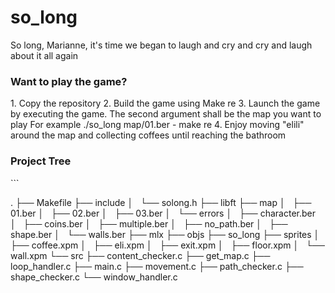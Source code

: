 # so_long
So long, Marianne, it's time we began to laugh and cry and cry and laugh about it all again
<h3>Want to play the game?</h3>
1. Copy the repository
2. Build the game using Make re
3. Launch the game by executing the game. The second argument shall be the map you want to play
	For example ./so_long map/01.ber
- make re
4. Enjoy moving "elili" around the map and collecting coffees until reaching the bathroom

<h3>Project Tree</h3>
```

.
├── Makefile
├── include
│   └── solong.h
├── libft
├── map
│   ├── 01.ber
│   ├── 02.ber
│   ├── 03.ber
│   └── errors
│       ├── character.ber
│       ├── coins.ber
│       ├── multiple.ber
│       ├── no_path.ber
│       ├── shape.ber
│       └── walls.ber
├── mlx
├── objs
├── so_long
├── sprites
│   ├── coffee.xpm
│   ├── eli.xpm
│   ├── exit.xpm
│   ├── floor.xpm
│   └── wall.xpm
└── src
    ├── content_checker.c
    ├── get_map.c
    ├── loop_handler.c
    ├── main.c
    ├── movement.c
    ├── path_checker.c
    ├── shape_checker.c
    └── window_handler.c
```
